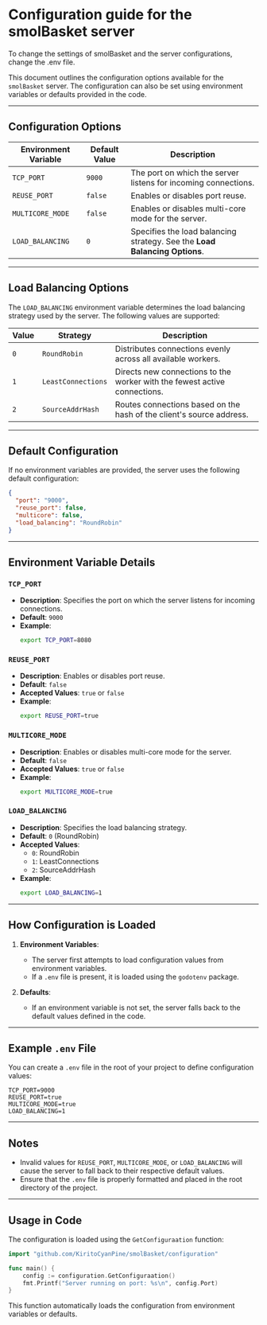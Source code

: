 # Configuration guide for the smolBasket server

To change the settings of smolBasket and the server configurations, change the .env file. 

This document outlines the configuration options available for the `smolBasket` server. The configuration can also be set using environment variables or defaults provided in the code.

---

## Configuration Options

| Environment Variable | Default Value | Description                                                                 |
|-----------------------|---------------|-----------------------------------------------------------------------------|
| `TCP_PORT`            | `9000`        | The port on which the server listens for incoming connections.              |
| `REUSE_PORT`          | `false`       | Enables or disables port reuse.                                            |
| `MULTICORE_MODE`      | `false`       | Enables or disables multi-core mode for the server.                        |
| `LOAD_BALANCING`      | `0`           | Specifies the load balancing strategy. See the **Load Balancing Options**. |

---

## Load Balancing Options

The `LOAD_BALANCING` environment variable determines the load balancing strategy used by the server. The following values are supported:

| Value | Strategy             | Description                                                                 |
|-------|-----------------------|-----------------------------------------------------------------------------|
| `0`   | `RoundRobin`         | Distributes connections evenly across all available workers.               |
| `1`   | `LeastConnections`   | Directs new connections to the worker with the fewest active connections.  |
| `2`   | `SourceAddrHash`     | Routes connections based on the hash of the client's source address.       |

---

## Default Configuration

If no environment variables are provided, the server uses the following default configuration:

```json
{
  "port": "9000",
  "reuse_port": false,
  "multicore": false,
  "load_balancing": "RoundRobin"
}
```

---

## Environment Variable Details

### `TCP_PORT`
- **Description**: Specifies the port on which the server listens for incoming connections.
- **Default**: `9000`
- **Example**:
  ```bash
  export TCP_PORT=8080
  ```

### `REUSE_PORT`
- **Description**: Enables or disables port reuse.
- **Default**: `false`
- **Accepted Values**: `true` or `false`
- **Example**:
  ```bash
  export REUSE_PORT=true
  ```

### `MULTICORE_MODE`
- **Description**: Enables or disables multi-core mode for the server.
- **Default**: `false`
- **Accepted Values**: `true` or `false`
- **Example**:
  ```bash
  export MULTICORE_MODE=true
  ```

### `LOAD_BALANCING`
- **Description**: Specifies the load balancing strategy.
- **Default**: `0` (RoundRobin)
- **Accepted Values**:
  - `0`: RoundRobin
  - `1`: LeastConnections
  - `2`: SourceAddrHash
- **Example**:
  ```bash
  export LOAD_BALANCING=1
  ```

---

## How Configuration is Loaded

1. **Environment Variables**:
   - The server first attempts to load configuration values from environment variables.
   - If a `.env` file is present, it is loaded using the `godotenv` package.

2. **Defaults**:
   - If an environment variable is not set, the server falls back to the default values defined in the code.

---

## Example `.env` File

You can create a `.env` file in the root of your project to define configuration values:

```env
TCP_PORT=9000
REUSE_PORT=true
MULTICORE_MODE=true
LOAD_BALANCING=1
```

---

## Notes

- Invalid values for `REUSE_PORT`, `MULTICORE_MODE`, or `LOAD_BALANCING` will cause the server to fall back to their respective default values.
- Ensure that the `.env` file is properly formatted and placed in the root directory of the project.

---

## Usage in Code

The configuration is loaded using the `GetConfiguraation` function:

```go
import "github.com/KiritoCyanPine/smolBasket/configuration"

func main() {
    config := configuration.GetConfiguraation()
    fmt.Printf("Server running on port: %s\n", config.Port)
}
```

This function automatically loads the configuration from environment variables or defaults.
